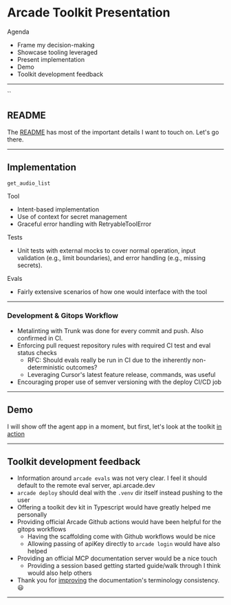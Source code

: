 # Arcade Toolkit Presentation

Agenda

- Frame my decision-making
- Showcase tooling leveraged
- Present implementation
- Demo
- Toolkit development feedback

---

``

## README

The [README](./README.md) has most of the important details I want to touch on. Let's go there.

---

## Implementation

`get_audio_list`

Tool

- Intent-based implementation
- Use of context for secret management
- Graceful error handling with RetryableToolError

Tests

- Unit tests with external mocks to cover normal operation, input validation (e.g., limit boundaries), and error handling (e.g., missing secrets).

Evals

- Fairly extensive scenarios of how one would interface with the tool

---

### Development & Gitops Workflow

- Metalinting with Trunk was done for every commit and push. Also confirmed in CI.
- Enforcing pull request repository rules with required CI test and eval status checks
  - RFC: Should evals really be run in CI due to the inherently non-deterministic outcomes?
  - Leveraging Cursor's latest feature release, commands, was useful
- Encouraging proper use of semver versioning with the deploy CI/CD job

---

## Demo

I will show off the agent app in a moment, but first, let's look at the toolkit [in action](https://api.arcade.dev/dashboard/playground/chat)

---

## Toolkit development feedback

- Information around `arcade evals` was not very clear. I feel it should default to the remote eval server, api.arcade.dev
- `arcade deploy` should deal with the `.venv` dir itself instead pushing to the user
- Offering a toolkit dev kit in Typescript would have greatly helped me personally
- Providing official Arcade Github actions would have been helpful for the gitops workflows
  - Having the scaffolding come with Github workflows would be nice
  - Allowing passing of apiKey directly to `arcade login` would have also helped
- Providing an official MCP documentation server would be a nice touch
  - Providing a session based getting started guide/walk through I think would also help others
- Thank you for [improving](https://github.com/ArcadeAI/docs/pull/445) the documentation's terminology consistency. 😃

---

